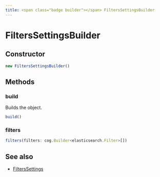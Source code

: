 ```yaml
---
title: <span class="badge builder"></span> FiltersSettingsBuilder
---
```

# <span class="badge builder"></span> FiltersSettingsBuilder

## Constructor

```typescript
new FiltersSettingsBuilder()
```
## Methods

### <span class="badge object-method"></span> build

Builds the object.

```typescript
build()
```

### <span class="badge object-method"></span> filters

```typescript
filters(filters: cog.Builder<elasticsearch.Filter>[])
```

## See also

 * <span class="badge object-type-interface"></span> [FiltersSettings](./object-FiltersSettings.md)
